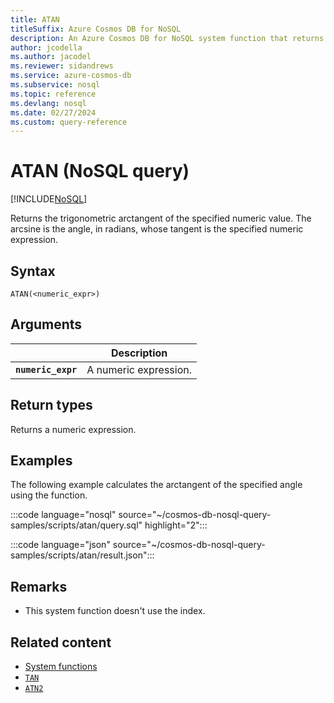 ```yaml
---
title: ATAN
titleSuffix: Azure Cosmos DB for NoSQL
description: An Azure Cosmos DB for NoSQL system function that returns the trigonometric arctangent of the specified angle.
author: jcodella
ms.author: jacodel
ms.reviewer: sidandrews
ms.service: azure-cosmos-db
ms.subservice: nosql
ms.topic: reference
ms.devlang: nosql
ms.date: 02/27/2024
ms.custom: query-reference
---
```


# ATAN (NoSQL query)

[!INCLUDE[NoSQL](../../includes/appliesto-nosql.md)]

Returns the trigonometric arctangent of the specified numeric value. The arcsine is the angle, in radians, whose tangent is the specified numeric expression.

## Syntax

```nosql
ATAN(<numeric_expr>)  
```  

## Arguments

| | Description |
| --- | --- |
| **`numeric_expr`** | A numeric expression. |

## Return types

Returns a numeric expression.  

## Examples

The following example calculates the arctangent of the specified angle using the function.

:::code language="nosql" source="~/cosmos-db-nosql-query-samples/scripts/atan/query.sql" highlight="2":::  

:::code language="json" source="~/cosmos-db-nosql-query-samples/scripts/atan/result.json":::

## Remarks

- This system function doesn't use the index.

## Related content

- [System functions](system-functions.yml)
- [`TAN`](tan.md)
- [`ATN2`](atn2.md)
